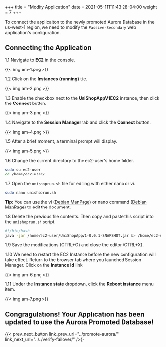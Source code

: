 +++
title = "Modify Application"
date =  2021-05-11T11:43:28-04:00
weight = 7
+++

To connect the applicaiton to the newly promoted Aurora Database in the us-west-1 region, we need to modify the `Passive-Secondary` web application's configuration.

## Connecting the Application

1.1 Navigate to **EC2** in the console.

{{< img am-1.png >}}

1.2 Click on the **Instances (running)** tile.

{{< img am-2.png >}}

1.3 Enable the checkbox next to the **UniShopAppV1EC2** instance, then click the **Connect** button.

{{< img am-3.png >}}

1.4 Navigate to the **Session Manager** tab and click the **Connect** button.

{{< img am-4.png >}}

1.5 After a brief moment, a terminal prompt will display.

{{< img am-5.png >}}

1.6 Change the current directory to the ec2-user's home folder.

```sh
sudo su ec2-user
cd /home/ec2-user/
```

1.7 Open the `unishoprun.sh` file for editing with either nano or vi.

```sh
sudo nano unishoprun.sh
```

**Tip:** You can use the vi ([Debian ManPage]((https://manpages.debian.org/buster/vim/vi.1.en.html))) or nano command ([Debian ManPage](https://manpages.debian.org/stretch/nano/nano.1.en.html)) to edit the document.

1.8 Delete the previous file contents.  Then copy and paste this script into the `unishoprun.sh` script.

```sh
#!/bin/bash
java -jar /home/ec2-user/UniShopAppV1-0.0.1-SNAPSHOT.jar &> /home/ec2-user/app.log &
```

1.9 Save the modifications (CTRL+O) and close the editor (CTRL+X).

1.10 We need to restart the EC2 Instance before the new configuration will take effect.  Return to the browser tab where you launched Session Manager.  Click on the **Instance Id** link.

{{< img am-6.png >}}

1.11 Under the **Instance state** dropdown, click the **Reboot instance** menu item.

{{< img am-7.png >}}

## Congragulations!  Your Application has been updated to use the Aurora Promoted Database!

{{< prev_next_button link_prev_url="../promote-aurora/" link_next_url="../../verify-failover/" />}}


